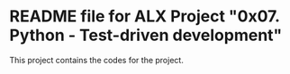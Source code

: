 # README file for ALX Project "0x07. Python - Test-driven development"

This project contains the codes for the project.
